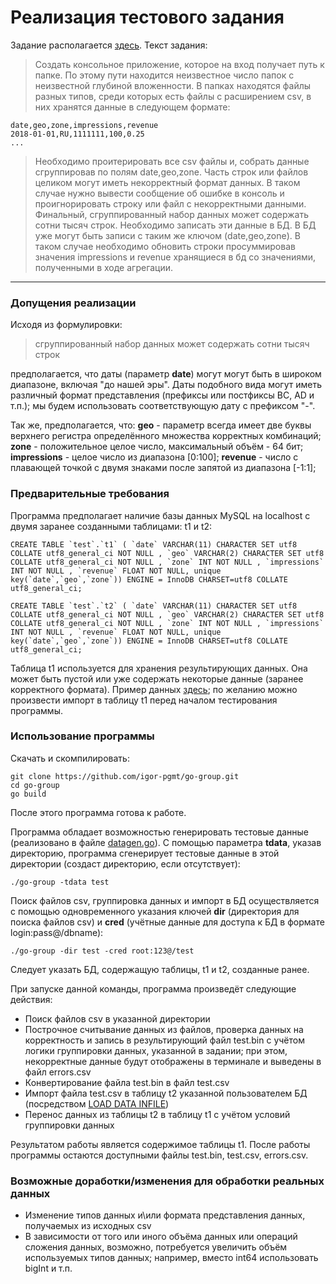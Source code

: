 # Реализация тестового задания
Задание располагается [здесь](https://gist.github.com/pavelkdev/4a37e7cb814bf757ed378f0c736d1c61).
Текст задания:
>Создать консольное приложение, которое на вход получает путь к папке. По этому пути находится неизвестное число папок с неизвестной глубиной вложенности. В папках находятся файлы разных типов, среди которых есть файлы с расширением csv, в них хранятся данные в следующем формате:
```
date,geo,zone,impressions,revenue
2018-01-01,RU,1111111,100,0.25
...
```
>Необходимо проитерировать все csv файлы и, собрать данные сгруппировав по полям date,geo,zone. Часть строк или файлов целиком могут иметь некорректный формат данных. В таком случае нужно вывести сообщение об ошибке в консоль и проигнорировать строку или файл с некорректными данными.
>Финальный, сгруппированный набор данных может содержать сотни тысяч строк. Необходимо записать эти данные в БД. В БД уже могут быть записи с таким же ключом (date,geo,zone). В таком случае необходимо обновить строки просуммировав значения impressions и revenue хранящиеся в бд со значениями, полученными в ходе агрегации.
___
### Допущения реализации
Исходя из формулировки:
>сгруппированный набор данных может содержать сотни тысяч строк

предполагается, что даты (параметр **date**) могут могут быть в широком диапазоне, включая "до нашей эры". Даты подобного вида могут иметь различный формат представления (префиксы или постфиксы BC, AD и т.п.); мы будем использовать соответствующую дату с префиксом "-".

Так же, предполагается, что: 
**geo** - параметр всегда имеет две буквы верхнего регистра определённого множества корректных комбинаций;
**zone** - положительное целое число, максимальный объём - 64 бит;
**impressions** - целое число из диапазона [0:100];
**revenue** - число с плавающей точкой c двумя знаками после запятой из диапазона [-1:1];

### Предварительные требования
Программа предполагает наличие базы данных MySQL на localhost с двумя заранее созданными таблицами: t1 и t2:
```
CREATE TABLE `test`.`t1` ( `date` VARCHAR(11) CHARACTER SET utf8 COLLATE utf8_general_ci NOT NULL , `geo` VARCHAR(2) CHARACTER SET utf8 COLLATE utf8_general_ci NOT NULL , `zone` INT NOT NULL , `impressions` INT NOT NULL , `revenue` FLOAT NOT NULL, unique key(`date`,`geo`,`zone`)) ENGINE = InnoDB CHARSET=utf8 COLLATE utf8_general_ci;
```
```
CREATE TABLE `test`.`t2` ( `date` VARCHAR(11) CHARACTER SET utf8 COLLATE utf8_general_ci NOT NULL , `geo` VARCHAR(2) CHARACTER SET utf8 COLLATE utf8_general_ci NOT NULL , `zone` INT NOT NULL , `impressions` INT NOT NULL , `revenue` FLOAT NOT NULL, unique key(`date`,`geo`,`zone`)) ENGINE = InnoDB CHARSET=utf8 COLLATE utf8_general_ci;
```
Таблица t1 используется для хранения результирующих данных. Она может быть пустой или уже содержать некоторые данные (заранее корректного формата). Пример данных [здесь](https://github.com/igor-pgmt/go-group/blob/master/t1.sql); по желанию можно произвести импорт в таблицу t1 перед началом тестирования программы.

### Использование программы
Скачать и скомпилировать:
```terminal
git clone https://github.com/igor-pgmt/go-group.git
cd go-group
go build
```
После этого программа готова к работе.

Программа обладает возможностью генерировать тестовые данные (реализовано в файле [datagen.go](https://github.com/igor-pgmt/go-group/blob/master/datagen.go)). С помощью параметра **tdata**, указав директорию, программа сгенерирует тестовые данные в этой директории (создаст директорию, если отсутствует):
```terminal
./go-group -tdata test
```

Поиск файлов csv, группировка данных и импорт в БД осуществляется с помощью одновременного указания ключей **dir** (директория для поиска файлов csv) и **cred** (учётные данные для доступа к БД в формате login:pass@/dbname):
```terminal
./go-group -dir test -cred root:123@/test
```
Следует указать БД, содержащую таблицы, t1 и t2, созданные ранее.

При запуске данной команды, программа произведёт следующие действия:
- Поиск файлов csv в указанной директории
- Построчное считывание данных из файлов, проверка данных на корректность и запись в результирующий файл test.bin с учётом логики группировки данных, указанной в задании; при этом, некорректные данные будут отображены в терминале и выведены в файл errors.csv
- Конвертирование файла test.bin в файл test.csv
- Импорт файла test.csv в таблицу t2 указанной пользователем БД (посредством [LOAD DATA INFILE](https://dev.mysql.com/doc/refman/8.0/en/load-data.html))
- Перенос данных из таблицы t2 в таблицу t1 с учётом условий группировки данных

Результатом работы является содержимое таблицы t1.
После работы программы остаются доступными файлы test.bin, test.csv, errors.csv.

### Возможные доработки/изменения для обработки реальных данных
- Изменение типов данных и\или формата представления данных, получаемых из исходных csv
- В зависимости от того или иного объёма данных или операций сложения данных, возможно, потребуется увеличить объём используемых типов данных; например, вместо int64 использовать bigInt и т.п.